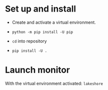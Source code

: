# Set up and install

- Create and activate a virtual environment.

- `python -m pip install -U pip`

- `cd` into repository

- `pip install -U .`

# Launch monitor

With the virtual environment activated: `lakeshore`
